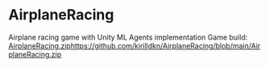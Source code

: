 ﻿# AirplaneRacing
Airplane racing game with Unity ML Agents implementation
Game build: [AirplaneRacing.zip](https://github.com/kirilldkn/AirplaneRacing/blob/main/AirplaneRacing.zip)https://github.com/kirilldkn/AirplaneRacing/blob/main/AirplaneRacing.zip

